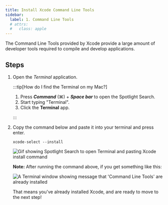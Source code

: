 ```yaml
---
title: Install Xcode Command Line Tools
sidebar:
  label: 1. Command Line Tools
  # attrs:
  #   class: apple
---
```


The Command Line Tools provided by Xcode provide a large amount of developer
tools required to compile and develop applications.

## Steps

1. Open the _Terminal_ application.

    :::tip[How do I find the Terminal on my Mac?]

    1. Press _**Command**_ (⌘) + _**Space bar**_ to open the Spotlight Search.  
    2. Start typing "Terminal".  
    3. Click the **Terminal** app.

    :::

2. Copy the command below and paste it into your terminal and press enter.

    ```shell
    xcode-select --install
    ```

    ![Gif showing Spotlight Search to open Terminal and pasting Xcode install command](/splashkit.io-starlight/gifs/macos/terminal-xcode-install.gif)

    **Note:** After running the command above, if you get something like this:

    ![A Terminal window showing message that 'Command Line Tools' are already installed](/splashkit.io-starlight/images/installation/macos/xcode-install.png)

    That means you've already installed Xcode, and are ready to move to the next step!
